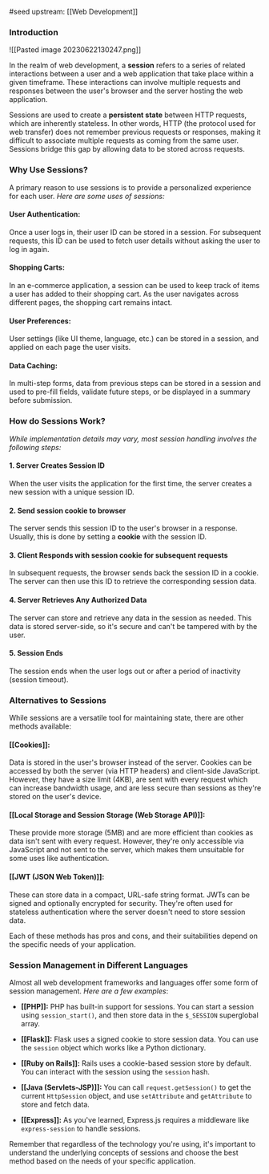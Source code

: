 #seed 
upstream: [[Web Development]]

### Introduction

![[Pasted image 20230622130247.png]]

In the realm of web development, a **session** refers to a series of related interactions between a user and a web application that take place within a given timeframe. These interactions can involve multiple requests and responses between the user's browser and the server hosting the web application.

Sessions are used to create a **persistent state** between HTTP requests, which are inherently stateless. In other words, HTTP (the protocol used for web transfer) does not remember previous requests or responses, making it difficult to associate multiple requests as coming from the same user. Sessions bridge this gap by allowing data to be stored across requests.

### Why Use Sessions?

A primary reason to use sessions is to provide a personalized experience for each user. *Here are some uses of sessions:*

#### **User Authentication**: 
Once a user logs in, their user ID can be stored in a session. For subsequent requests, this ID can be used to fetch user details without asking the user to log in again.

#### **Shopping Carts**: 
In an e-commerce application, a session can be used to keep track of items a user has added to their shopping cart. As the user navigates across different pages, the shopping cart remains intact.

#### **User Preferences**:
User settings (like UI theme, language, etc.) can be stored in a session, and applied on each page the user visits.

#### **Data Caching**: 
In multi-step forms, data from previous steps can be stored in a session and used to pre-fill fields, validate future steps, or be displayed in a summary before submission.

### How do Sessions Work?

*While implementation details may vary, most session handling involves the following steps:*

#### 1. Server Creates Session ID
When the user visits the application for the first time, the server creates a new session with a unique session ID.

#### 2. Send session cookie to browser
The server sends this session ID to the user's browser in a response. Usually, this is done by setting a **cookie** with the session ID.

#### 3. Client Responds with session cookie for subsequent requests
In subsequent requests, the browser sends back the session ID in a cookie. The server can then use this ID to retrieve the corresponding session data.

#### 4. Server Retrieves Any Authorized Data 
The server can store and retrieve any data in the session as needed. This data is stored server-side, so it's secure and can't be tampered with by the user.

#### 5. Session Ends
The session ends when the user logs out or after a period of inactivity (session timeout).

### Alternatives to Sessions

While sessions are a versatile tool for maintaining state, there are other methods available:

#### **[[Cookies]]**:  
Data is stored in the user's browser instead of the server. Cookies can be accessed by both the server (via HTTP headers) and client-side JavaScript. However, they have a size limit (4KB), are sent with every request which can increase bandwidth usage, and are less secure than sessions as they're stored on the user's device.

#### **[[Local Storage and Session Storage (Web Storage API)]]**: 
These provide more storage (5MB) and are more efficient than cookies as data isn't sent with every request. However, they're only accessible via JavaScript and not sent to the server, which makes them unsuitable for some uses like authentication.

#### **[[JWT (JSON Web Token)]]:** 
These can store data in a compact, URL-safe string format. JWTs can be signed and optionally encrypted for security. They're often used for stateless authentication where the server doesn't need to store session data.

Each of these methods has pros and cons, and their suitabilities depend on the specific needs of your application.

### Session Management in Different Languages

Almost all web development frameworks and languages offer some form of session management. *Here are a few examples*:

- **[[PHP]]:** PHP has built-in support for sessions. You can start a session using `session_start()`, and then store data in the `$_SESSION` superglobal array.

- **[[Flask]]:** Flask uses a signed cookie to store session data. You can use the `session` object which works like a Python dictionary.

- **[[Ruby on Rails]]:** Rails uses a cookie-based session store by default. You can interact with the session using the `session` hash.

- **[[Java (Servlets-JSP)]]:** You can call `request.getSession()` to get the current `HttpSession` object, and use `setAttribute` and `getAttribute` to store and fetch data.

- **[[Express]]:** As you've learned, Express.js requires a middleware like `express-session` to handle sessions. 

Remember that regardless of the technology you're using, it's important to understand the underlying concepts of sessions and choose the best method based on the needs of your specific application.